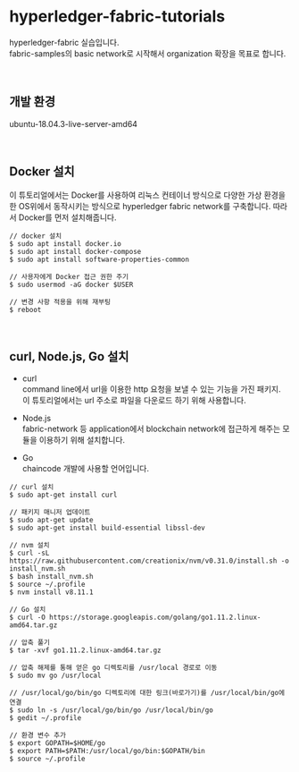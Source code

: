 # hyperledger-fabric-tutorials
hyperledger-fabric 실습입니다.<br>
fabric-samples의 basic network로 시작해서 organization 확장을 목표로 합니다.

<br>

## 개발 환경
ubuntu-18.04.3-live-server-amd64

<br>

## Docker 설치
이 튜토리얼에서는 Docker를 사용하여 리눅스 컨테이너 방식으로 다양한 가상 환경을 한 OS위에서 동작시키는 방식으로 hyperledger fabric network를 구축합니다. 따라서 Docker를 먼저 설치해줍니다.
```
// docker 설치
$ sudo apt install docker.io
$ sudo apt install docker-compose
$ sudo apt install software-properties-common

// 사용자에게 Docker 접근 권한 주기
$ sudo usermod -aG docker $USER

// 변경 사항 적용을 위해 재부팅
$ reboot
```

<br>

## curl, Node.js, Go 설치

- curl<br>
  command line에서 url을 이용한 http 요청을 보낼 수 있는 기능을 가진 패키지.<br>
  이 튜토리얼에서는 url 주소로 파일을 다운로드 하기 위해 사용합니다.<br>

- Node.js<br>
  fabric-network 등 application에서 blockchain network에 접근하게 해주는 모듈을 이용하기 위해 설치합니다.<br>
  
- Go<br>
  chaincode 개발에 사용할 언어입니다.<br>
  
```
// curl 설치
$ sudo apt-get install curl

// 패키지 매니저 업데이트
$ sudo apt-get update
$ sudo apt-get install build-essential libssl-dev

// nvm 설치
$ curl -sL https://raw.githubusercontent.com/creationix/nvm/v0.31.0/install.sh -o install_nvm.sh
$ bash install_nvm.sh
$ source ~/.profile
$ nvm install v8.11.1

// Go 설치
$ curl -O https://storage.googleapis.com/golang/go1.11.2.linux-amd64.tar.gz

// 압축 풀기
$ tar -xvf go1.11.2.linux-amd64.tar.gz

// 압축 해제를 통해 얻은 go 디렉토리를 /usr/local 경로로 이동
$ sudo mv go /usr/local

// /usr/local/go/bin/go 디렉토리에 대한 링크(바로가기)를 /usr/local/bin/go에 연결
$ sudo ln -s /usr/local/go/bin/go /usr/local/bin/go
$ gedit ~/.profile

// 환경 변수 추가
$ export GOPATH=$HOME/go
$ export PATH=$PATH:/usr/local/go/bin:$GOPATH/bin
$ source ~/.profile
```
<br>


